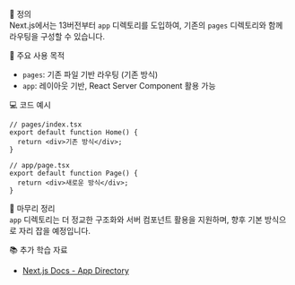 📘 정의  
Next.js에서는 13버전부터 `app` 디렉토리를 도입하여, 기존의 `pages` 디렉토리와 함께 라우팅을 구성할 수 있습니다.

🎯 주요 사용 목적  
- `pages`: 기존 파일 기반 라우팅 (기존 방식)  
- `app`: 레이아웃 기반, React Server Component 활용 가능

💻 코드 예시  
```tsx
// pages/index.tsx
export default function Home() {
  return <div>기존 방식</div>;
}

// app/page.tsx
export default function Page() {
  return <div>새로운 방식</div>;
}
```

🧩 마무리 정리  
`app` 디렉토리는 더 정교한 구조화와 서버 컴포넌트 활용을 지원하며, 향후 기본 방식으로 자리 잡을 예정입니다.

📚 추가 학습 자료  
- [Next.js Docs - App Directory](https://nextjs.org/docs/app/building-your-application/routing)
